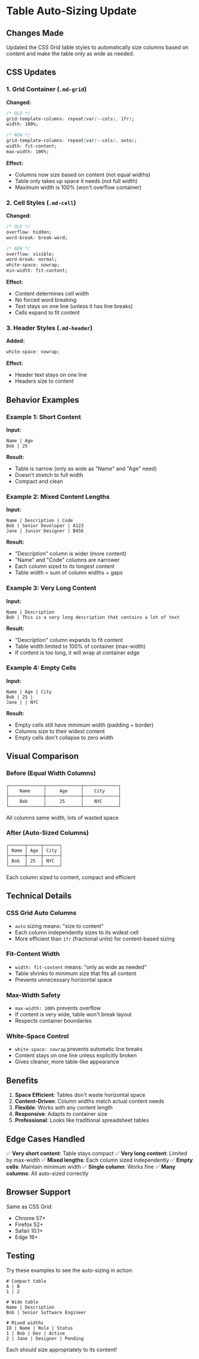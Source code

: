 # Table Auto-Sizing Update

## Changes Made

Updated the CSS Grid table styles to automatically size columns based on content and make the table only as wide as needed.

## CSS Updates

### 1. Grid Container (`.md-grid`)
**Changed:**
```css
/* OLD */
grid-template-columns: repeat(var(--cols), 1fr);
width: 100%;

/* NEW */
grid-template-columns: repeat(var(--cols), auto);
width: fit-content;
max-width: 100%;
```

**Effect:**
- Columns now size based on content (not equal widths)
- Table only takes up space it needs (not full width)
- Maximum width is 100% (won't overflow container)

### 2. Cell Styles (`.md-cell`)
**Changed:**
```css
/* OLD */
overflow: hidden;
word-break: break-word;

/* NEW */
overflow: visible;
word-break: normal;
white-space: nowrap;
min-width: fit-content;
```

**Effect:**
- Content determines cell width
- No forced word breaking
- Text stays on one line (unless it has line breaks)
- Cells expand to fit content

### 3. Header Styles (`.md-header`)
**Added:**
```css
white-space: nowrap;
```

**Effect:**
- Header text stays on one line
- Headers size to content

## Behavior Examples

### Example 1: Short Content
**Input:**
```
Name | Age
Bob | 25
```

**Result:**
- Table is narrow (only as wide as "Name" and "Age" need)
- Doesn't stretch to full width
- Compact and clean

### Example 2: Mixed Content Lengths
**Input:**
```
Name | Description | Code
Bob | Senior Developer | A123
Jane | Junior Designer | B456
```

**Result:**
- "Description" column is wider (more content)
- "Name" and "Code" columns are narrower
- Each column sized to its longest content
- Table width = sum of column widths + gaps

### Example 3: Very Long Content
**Input:**
```
Name | Description
Bob | This is a very long description that contains a lot of text
```

**Result:**
- "Description" column expands to fit content
- Table width limited to 100% of container (max-width)
- If content is too long, it will wrap at container edge

### Example 4: Empty Cells
**Input:**
```
Name | Age | City
Bob | 25 |
Jane | | NYC
```

**Result:**
- Empty cells still have minimum width (padding + border)
- Columns size to their widest content
- Empty cells don't collapse to zero width

## Visual Comparison

### Before (Equal Width Columns)
```
┌─────────────┬─────────────┬─────────────┐
│    Name     │     Age     │    City     │
├─────────────┼─────────────┼─────────────┤
│    Bob      │     25      │    NYC      │
└─────────────┴─────────────┴─────────────┘
```
All columns same width, lots of wasted space

### After (Auto-Sized Columns)
```
┌──────┬─────┬──────┐
│ Name │ Age │ City │
├──────┼─────┼──────┤
│ Bob  │ 25  │ NYC  │
└──────┴─────┴──────┘
```
Each column sized to content, compact and efficient

## Technical Details

### CSS Grid Auto Columns
- `auto` sizing means: "size to content"
- Each column independently sizes to its widest cell
- More efficient than `1fr` (fractional units) for content-based sizing

### Fit-Content Width
- `width: fit-content` means: "only as wide as needed"
- Table shrinks to minimum size that fits all content
- Prevents unnecessary horizontal space

### Max-Width Safety
- `max-width: 100%` prevents overflow
- If content is very wide, table won't break layout
- Respects container boundaries

### White-Space Control
- `white-space: nowrap` prevents automatic line breaks
- Content stays on one line unless explicitly broken
- Gives cleaner, more table-like appearance

## Benefits

1. **Space Efficient**: Tables don't waste horizontal space
2. **Content-Driven**: Column widths match actual content needs
3. **Flexible**: Works with any content length
4. **Responsive**: Adapts to container size
5. **Professional**: Looks like traditional spreadsheet tables

## Edge Cases Handled

✅ **Very short content**: Table stays compact
✅ **Very long content**: Limited by max-width
✅ **Mixed lengths**: Each column sized independently
✅ **Empty cells**: Maintain minimum width
✅ **Single column**: Works fine
✅ **Many columns**: All auto-sized correctly

## Browser Support

Same as CSS Grid:
- Chrome 57+
- Firefox 52+
- Safari 10.1+
- Edge 16+

## Testing

Try these examples to see the auto-sizing in action:

```
# Compact table
A | B
1 | 2

# Wide table
Name | Description
Bob | Senior Software Engineer

# Mixed widths
ID | Name | Role | Status
1 | Bob | Dev | Active
2 | Jane | Designer | Pending
```

Each should size appropriately to its content!
